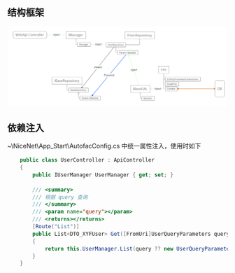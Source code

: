 ## 结构框架

![image](https://github.com/m9liuyi/NiceNet/raw/master/upload/images/framework.png)

## 依赖注入
~\NiceNet\App_Start\AutofacConfig.cs 中统一属性注入，使用时如下
```c#
    public class UserController : ApiController
    {
        public IUserManager UserManager { get; set; }

        /// <summary>
        /// 根据 query 查询
        /// </summary>
        /// <param name="query"></param>
        /// <returns></returns>
        [Route("List")]
        public List<DTO_XYFUser> Get([FromUri]UserQueryParameters query)
        {
            return this.UserManager.List(query ?? new UserQueryParameters());
        }
    }
```